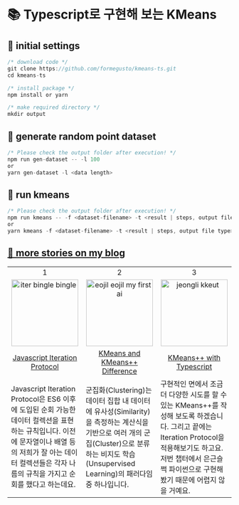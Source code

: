 # 📚 Typescript로 구현해 보는 KMeans

## 📕 initial settings

```jsx
/* download code */
git clone https://github.com/formegusto/kmeans-ts.git
cd kmeans-ts

/* install package */
npm install or yarn

/* make required directory */
mkdir output
```

## 📗 generate random point dataset

```jsx
/* Please check the output folder after execution! */
npm run gen-dataset -- -l 100
or
yarn gen-dataset -l <data length>
```

## 📘 run kmeans

```jsx
/* Please check the output folder after execution! */
npm run kmeans -- -f <dataset-filename> -t <result | steps, output file type> -k <HyperParameter>
or
yarn kmeans -f <dataset-filename> -t <result | steps, output file type> -k <HyperParameter>
```

## [🍩 more stories on my blog](https://formegusto.tistory.com/search/Typescript%EB%A1%9C%20%EA%B5%AC%ED%98%84%ED%95%B4%20%EB%B3%B4%EB%8A%94%20KMeans)

<table>
  <tbody>
    <tr>
      <td align="center">
        1
      </td>
      <td align="center">
        2
      </td>
      <td align="center">
        3
      </td>
    </tr>
    <tr>
      <td align="center">
        <img src="https://github.com/formegusto/kmeans-ts/assets/52296323/8e757bce-315e-4868-a2d6-3fbdd606848d" alt="iter bingle bingle" width="150px" height="150px"/>
      </td>
      <td align="center">
        <img src="https://github.com/formegusto/kmeans-ts/assets/52296323/2afee5d7-659e-435b-a711-e31624fec844" alt="eojil eojil my first ai" width="150px" height="150px"/>
      </td>
      <td align="center">
        <img src="https://github.com/formegusto/kmeans-ts/assets/52296323/0f1cb70f-9890-46f9-955b-59e16db7f343" alt="jeongli kkeut" width="150px" height="150px"/>
      </td>
    </tr>
    <tr>
      <td align="center"><a href="https://formegusto.tistory.com/entry/Typescript-%EB%A1%9C-%EA%B5%AC%ED%98%84%ED%95%B4%EB%B3%B4%EB%8A%94-KMeans-1-Javascript-Iteration-Protocol">Javascript Iteration Protocol</a></td>
      <td align="center"><a href="https://formegusto.tistory.com/entry/Typescript%EB%A1%9C-%EA%B5%AC%ED%98%84%ED%95%B4-%EB%B3%B4%EB%8A%94-KMeans-2-KMeans-and-KMeans-Difference">KMeans and KMeans++ Difference</a></td>
      <td align="center"><a href="https://formegusto.tistory.com/entry/Typescript%EB%A1%9C-%EA%B5%AC%ED%98%84%ED%95%B4-%EB%B3%B4%EB%8A%94-KMeans-3-KMeans-with-Typescript">KMeans++ with Typescript<a></td>
    </tr>
    <tr>
      <td>Javascript Iteration Protocol은 ES6 이후에 도입된 순회 가능한 데이터 컬렉션을 표현하는 규칙입니다. 이전에 문자열이나 배열 등의 저희가 잘 아는 데이터 컬렉션들은 각자 나름의 규칙을 가지고 순회를 했다고 하는데요.</td>
      <td>군집화(Clustering)는 데이터 집합 내 데이터에 유사성(Similarity)을 측정하는 계산식을 기반으로 여러 개의 군집(Cluster)으로 분류하는 비지도 학습(Unsupervised Learning)의 패러다임 중 하나입니다.</td>
      <td>구현적인 면에서 조금 더 다양한 시도를 할 수 있는 KMeans++를 작성해 보도록 하겠습니다. 그리고 끝에는 Iteration Protocol을 적용해보기도 하고요. 저번 챕터에서 은근슬쩍 파이썬으로 구현해 봤기 때문에 어렵지 않을 거예요. </td>
    </tr>
  </tbody>
</table>
